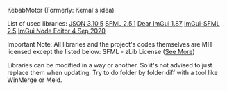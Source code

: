 KebabMotor (Formerly: Kemal's idea)

List of used libraries:
[JSON 3.10.5](https://github.com/nlohmann/json "JSON")
[SFML 2.5.1](https://www.sfml-dev.org "SFML")
[Dear ImGui 1.87](https://github.com/ocornut/imgui "ImGui")
[ImGui-SFML 2.5](https://github.com/eliasdaler/imgui-sfml "ImGui-SFML")
[ImGui Node Editor 4 Sep 2020](https://github.com/thedmd/imgui-node-editor "ImGui Node Editor")

Important Note: All libraries and the project's codes themselves are MIT licensed except the listed below:
SFML - zLib License ([See More](https://www.sfml-dev.org/license.php "See More"))

Libraries can be modified in a way or another. 
So it's not advised to just replace them when updating.
Try to do folder by folder diff with a tool like WinMerge or Meld.
